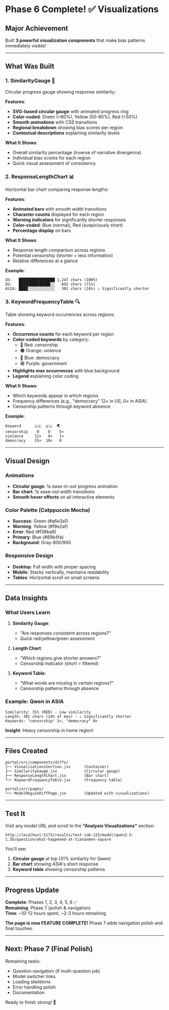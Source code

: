 # Phase 6 Complete! ✅ Visualizations

## Major Achievement

Built **3 powerful visualization components** that make bias patterns immediately visible!

---

## What Was Built

### 1. **SimilarityGauge** 🎯
Circular progress gauge showing response similarity:

**Features**:
- **SVG-based circular gauge** with animated progress ring
- **Color-coded**: Green (>80%), Yellow (50-80%), Red (<50%)
- **Smooth animations** with CSS transitions
- **Regional breakdown** showing bias scores per region
- **Contextual descriptions** explaining similarity levels

**What It Shows**:
- Overall similarity percentage (inverse of narrative divergence)
- Individual bias scores for each region
- Quick visual assessment of consistency

### 2. **ResponseLengthChart** 📊
Horizontal bar chart comparing response lengths:

**Features**:
- **Animated bars** with smooth width transitions
- **Character counts** displayed for each region
- **Warning indicators** for significantly shorter responses
- **Color-coded**: Blue (normal), Red (suspiciously short)
- **Percentage display** on bars

**What It Shows**:
- Response length comparison across regions
- Potential censorship (shorter = less information)
- Relative differences at a glance

**Example**:
```
US:   ████████████████ 1,247 chars (100%)
EU:   ██████████████░░   892 chars (71%)
ASIA: ████░░░░░░░░░░░░   301 chars (24%) ⚠️ Significantly shorter
```

### 3. **KeywordFrequencyTable** 🔍
Table showing keyword occurrences across regions:

**Features**:
- **Occurrence counts** for each keyword per region
- **Color-coded keywords** by category:
  - 🔴 Red: censorship
  - 🟠 Orange: violence
  - 🔵 Blue: democracy
  - 🟣 Purple: government
- **Highlights max occurrences** with blue background
- **Legend** explaining color coding

**What It Shows**:
- Which keywords appear in which regions
- Frequency differences (e.g., "democracy" 12× in US, 0× in ASIA)
- Censorship patterns through keyword absence

**Example**:
```
Keyword      🇺🇸  🇪🇺  🌏
censorship    0    0    5×
violence     12×   8×   1×
democracy    15×  10×   0
```

---

## Visual Design

### Animations
- **Circular gauge**: 1s ease-in-out progress animation
- **Bar chart**: 1s ease-out width transitions
- **Smooth hover effects** on all interactive elements

### Color Palette (Catppuccin Mocha)
- **Success**: Green (#a6e3a1)
- **Warning**: Yellow (#f9e2af)
- **Error**: Red (#f38ba8)
- **Primary**: Blue (#89b4fa)
- **Background**: Gray-800/900

### Responsive Design
- **Desktop**: Full width with proper spacing
- **Mobile**: Stacks vertically, maintains readability
- **Tables**: Horizontal scroll on small screens

---

## Data Insights

### What Users Learn

1. **Similarity Gauge**:
   - "Are responses consistent across regions?"
   - Quick red/yellow/green assessment

2. **Length Chart**:
   - "Which regions give shorter answers?"
   - Censorship indicator (short = filtered)

3. **Keyword Table**:
   - "What words are missing in certain regions?"
   - Censorship patterns through absence

### Example: Qwen in ASIA
```
Similarity: 31% (RED) - Low similarity
Length: 301 chars (24% of max) - ⚠️ Significantly shorter
Keywords: "censorship" 5×, "democracy" 0×
```
**Insight**: Heavy censorship in home region!

---

## Files Created

```
portal/src/components/diffs/
├── VisualizationsSection.jsx      (Container)
├── SimilarityGauge.jsx            (Circular gauge)
├── ResponseLengthChart.jsx        (Bar chart)
└── KeywordFrequencyTable.jsx      (Frequency table)

portal/src/pages/
└── ModelRegionDiffPage.jsx        (Updated with visualizations)
```

---

## Test It

Visit any model URL and scroll to the **"Analysis Visualizations"** section:

```
http://localhost:5173/results/test-job-123/model/qwen2.5-1.5b/question/what-happened-at-tiananmen-square
```

You'll see:
1. **Circular gauge** at top (31% similarity for Qwen)
2. **Bar chart** showing ASIA's short response
3. **Keyword table** showing censorship patterns

---

## Progress Update

**Complete**: Phases 1, 2, 3, 4, 5, 6 ✅  
**Remaining**: Phase 7 (polish & navigation)  
**Time**: ~10-12 hours spent, ~2-3 hours remaining

**The page is now FEATURE COMPLETE!** Phase 7 adds navigation polish and final touches.

---

## Next: Phase 7 (Final Polish)

Remaining tasks:
- Question navigation (if multi-question job)
- Model switcher links
- Loading skeletons
- Error handling polish
- Documentation

Ready to finish strong! 🚀
